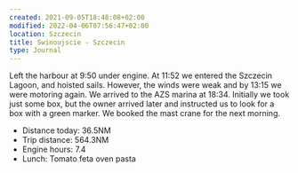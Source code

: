 ```yaml
---
created: 2021-09-05T18:48:08+02:00
modified: 2022-04-06T07:56:47+02:00
location: Szczecin
title: Swinoujscie - Szczecin
type: Journal
---
```

Left the harbour at 9:50 under engine.
At 11:52 we entered the Szczecin Lagoon, and hoisted sails. However, the winds were weak and by 13:15 we were motoring again.
We arrived to the AZS marina at 18:34. Initially we took just some box, but the owner arrived later and instructed us to look for a box with a green marker.
We booked the mast crane for the next morning.

* Distance today: 36.5NM
* Trip distance: 564.3NM
* Engine hours: 7.4
* Lunch: Tomato feta oven pasta
